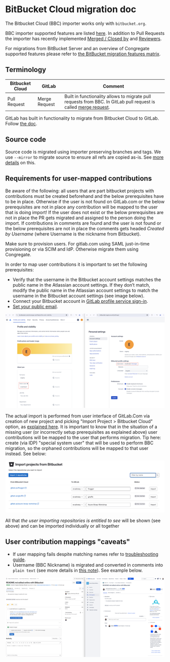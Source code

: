 # BitBucket Cloud migration doc

The Bitbucket Cloud (BBC) importer works only with `bitbucket.org`.

BBC importer supported features are listed [here](https://docs.gitlab.com/ee/user/project/import/bitbucket.html). In addition to Pull Requests the importer has recently implemented [Merged / Closed by](https://gitlab.com/gitlab-org/gitlab-foss/-/issues/967) and [Reviewers](https://gitlab.com/gitlab-org/gitlab/-/issues/417578).

For migrations from BitBucket Server and an overview of Congregate supported features please refer to [the BitBucket migration features matrix](./bitbucket-migration-features-matrix.md).

## Terminology

| Bitbucket Cloud | GitLab        | Comment                                                                                                                                                                     |
| --------------- | ------------- | --------------------------------------------------------------------------------------------------------------------------------------------------------------------------- |
| Pull Request    | Merge Request | Built in functionality allows to migrate pull requests from BBC. In GitLab pull request is called [merge request](https://docs.gitlab.com/ee/user/project/merge_requests/). |

GitLab has built in functionality to migrate from Bitbucket Cloud to GitLab. Follow [the doc](https://docs.gitlab.com/ee/user/project/import/bitbucket.html).

## Source code

Source code is migrated using importer preserving branches and tags. We use `--mirror` to migrate source to ensure all refs are copied as-is. See [more details](https://git-scm.com/docs/git-clone) on this.

## Requirements for user-mapped contributions

Be aware of the following: all users that are part bitbucket projects with contributions must be created beforehand and the below prerequisites have to be in place. Otherwise if the user is not found on GitLab.com or the below prerequisites are not in place any contribution will be mapped to the user that is doing import! If the user does not exist or the below prerequisites are not in place the PR gets migrated and assigned to the person doing the import. If contributions in comments are found and the user is not found or the below prerequisites are not in place the comments gets headed *Created by Username* (where Username is the nickname from Bitbucket).

Make sure to provision users. For gitlab.com using SAML just-in-time provisioning or via SCIM and IdP. Otherwise migrate them using Congregate.

In order to map user contributions it is important to set the following prerequisites:

- Verify that the username in the Bitbucket account settings matches the public name in the Atlassian account settings. If they don’t match, modify the public name in the Atlassian account settings to match the username in the Bitbucket account settings (see image below).
- Connect your Bitbucket account in [GitLab profile service sign-in](https://gitlab.com/-/profile/account).
- [Set your public email](https://docs.gitlab.com/ee/user/profile/index.html#set-your-public-email).

![BBC username / Atlassian Public Name](./img/bbc-atlassian-user.png)

The actual import is performed from user interface of GitLab.Com via creation of new project and picking "Import Project > Bitbucket Cloud" option, as [explained here](https://docs.gitlab.com/ee/user/project/import/bitbucket.html#import-your-bitbucket-repositories). It is important to know that in the situation of a missing user (or incorrectly setup prerequisites as explained above) user contributions will be mapped to the user that performs migration. Tip here: create (via IDP) "special system user" that will be used to perform BBC migration, so the orphaned contributions will be mapped to that user instead. See below:

![Import projects from Bitbucket Cloud](./img/import-projects-from-bitbucket-cloud.png)

All that *the user importing repositories is entitled to see* will be shown (see above) and can be imported individually or all together

## User contribution mappings "caveats"

- If user mapping fails despite matching names refer to [troubleshooting guide](https://docs.gitlab.com/ee/user/project/import/bitbucket.html#user-mapping-fails-despite-matching-names).
- Username (BBC Nickname) is migrated and converted in comments into `plain text` (see more details in [this note](https://gitlab.com/gitlab-org/gitlab/-/issues/436307#note_1784021686)). See example below.

![BBC PR = GitLab MR](./img/bbc-pr-gitlab-mr.png)
